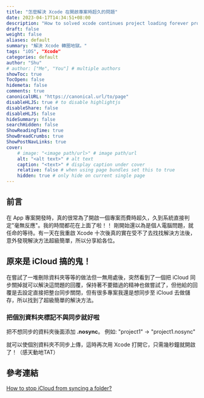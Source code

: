 ```yaml
---
title: "怎麼解決 Xcode 在開啟專案時超久的問題"
date: 2023-04-17T14:34:51+08:00
description: "How to solved xcode continues project loading forever problem?"
draft: false
weight: false
aliases: default
summary: "解決 Xcode 轉圈地獄。"
tags: "iOS", "Xcode"
categories: default
author: "Shu"
# author: ["Me", "You"] # multiple authors
showToc: true
TocOpen: false
hidemeta: false
comments: true
canonicalURL: "https://canonical.url/to/page"
disableHLJS: true # to disable highlightjs
disableShare: false
disableHLJS: false
hideSummary: false
searchHidden: false
ShowReadingTime: true
ShowBreadCrumbs: true
ShowPostNavLinks: true
cover:
    # image: "<image path/url>" # image path/url
    alt: "<alt text>" # alt text
    caption: "<text>" # display caption under cover
    relative: false # when using page bundles set this to true
    hidden: true # only hide on current single page
---
```


## 前言

在 App 專案開發時，真的很常為了開啟一個專案而費時超久，久到系統直接判定"毫無反應"。我的時間都花在上面了啦！！
剛開始還以為是個人電腦問題，就任命的等待。有一天在我重啟 Xcode 十次後真的實在受不了去找找解決方法後，意外發現解決方法超級簡單，所以分享給各位。

## 原來是 iCloud 搞的鬼！

在嘗試了一堆刪除資料夾等等的做法但一無用處後，突然看到了一個把 iCloud 同步關掉就可以解決這問題的回覆，保持著不要錯過的精神也做嘗試了，但他給的回覆是去設定直接把整台同步關閉，但有很多專案我還是想同步至 iCloud 去做儲存，所以找到了超級簡單的解決方法。

### 把個別資料夾標記不與同步就好啦

把不想同步的資料夾後面添加 **.nosync**。
例如: "project1" -> "project1.nosync"

就可以使個別資料夾不同步上傳，這時再次用 Xcode 打開它，只需幾秒鐘就開啟了！（感天動地TAT）

## 參考連結
[How to stop iCloud from syncing a folder?](https://cntechpost.com/2020/03/28/how-to-stop-icloud-from-syncing-a-folder/#:~:text=For%20example%2C%20project%20files%20such,folders%20continuously%20uploaded%20and%20unavailable.&text=At%20this%20point%20you%20just,nosync%22%20to%20the%20file%20name.)
